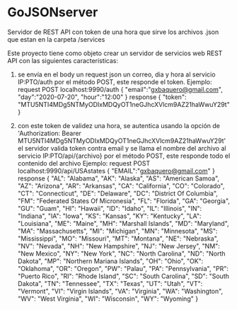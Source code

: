 # GoJSONserver
Servidor de REST API con token de una hora que sirve los archivos .json que estan en la carpeta /services

Este proyecto tiene como objeto crear un servidor de servicios web REST API con las siguientes características:

1. se envía en el body un request json un correo, dia y hora al servicio  IP:PTO/auth por el método POST, este responde el token.
Ejemplo: 
request 
POST localhost:9990/auth
{
    "email":"gxbaquero@gmail.com",
    "day":"2020-07-20",
    "hour":"12:00"
}
response
{
    "token": "MTU5NTI4MDg5NTMyODIxMDQyOT1neGJhcXVlcm9AZ21haWwuY29t"
}

2. con este token de validez una hora, se autentica usando la opción de 
'Authorization: Bearer MTU5NTI4MDg5NTMyODIxMDQyOT1neGJhcXVlcm9AZ21haWwuY29t'
el servidor valida token contra email
y se llama el nombre del archivo al servicio IP:PTO/api/{archivo} por el método POST, este responde todo el contenido del archivo
Ejemplo:
request
POST localhost:9990/api/USAstates
{
    "EMAIL":"gxbaquero@gmail.com"
}
response
{
    "AL": "Alabama",
    "AK": "Alaska",
    "AS": "American Samoa",
    "AZ": "Arizona",
    "AR": "Arkansas",
    "CA": "California",
    "CO": "Colorado",
    "CT": "Connecticut",
    "DE": "Delaware",
    "DC": "District Of Columbia",
    "FM": "Federated States Of Micronesia",
    "FL": "Florida",
    "GA": "Georgia",
    "GU": "Guam",
    "HI": "Hawaii",
    "ID": "Idaho",
    "IL": "Illinois",
    "IN": "Indiana",
    "IA": "Iowa",
    "KS": "Kansas",
    "KY": "Kentucky",
    "LA": "Louisiana",
    "ME": "Maine",
    "MH": "Marshall Islands",
    "MD": "Maryland",
    "MA": "Massachusetts",
    "MI": "Michigan",
    "MN": "Minnesota",
    "MS": "Mississippi",
    "MO": "Missouri",
    "MT": "Montana",
    "NE": "Nebraska",
    "NV": "Nevada",
    "NH": "New Hampshire",
    "NJ": "New Jersey",
    "NM": "New Mexico",
    "NY": "New York",
    "NC": "North Carolina",
    "ND": "North Dakota",
    "MP": "Northern Mariana Islands",
    "OH": "Ohio",
    "OK": "Oklahoma",
    "OR": "Oregon",
    "PW": "Palau",
    "PA": "Pennsylvania",
    "PR": "Puerto Rico",
    "RI": "Rhode Island",
    "SC": "South Carolina",
    "SD": "South Dakota",
    "TN": "Tennessee",
    "TX": "Texas",
    "UT": "Utah",
    "VT": "Vermont",
    "VI": "Virgin Islands",
    "VA": "Virginia",
    "WA": "Washington",
    "WV": "West Virginia",
    "WI": "Wisconsin",
    "WY": "Wyoming"
}
